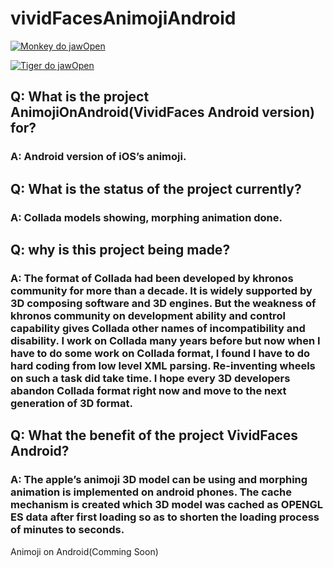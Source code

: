 # vividFacesAnimojiAndroid

[![Monkey do jawOpen](https://img.youtube.com/vi/jHnush1ccrw/0.jpg)](https://www.youtube.com/watch?v=jHnush1ccrw)


[![Tiger do jawOpen](https://img.youtube.com/vi/_5OxQwNUuQ4/0.jpg)](https://www.youtube.com/watch?v=_5OxQwNUuQ4)


## Q: What is the project AnimojiOnAndroid(VividFaces Android version) for?
### A: Android version of iOS’s animoji.


## Q: What is the status of the project currently?
### A: Collada models showing, morphing animation done.


## Q: why is this project being made?
### A: The format of Collada had been developed by khronos community for more than a decade. It is widely supported by 3D composing software and 3D engines. But the weakness of khronos community on development ability and control capability gives Collada other names of incompatibility and disability. I work on Collada many years before but now when I have to do some work on Collada format, I found I have to do hard coding from low level XML parsing. Re-inventing wheels on such a task did take time. I hope every 3D developers abandon Collada format right now and move to the next generation of 3D format. 


## Q: What the benefit of the project VividFaces Android?
### A: The apple’s animoji 3D model can be using and morphing animation is implemented on android phones. The cache mechanism is created which 3D model was cached as OPENGL ES data after first loading so as to shorten the loading process of minutes to seconds.


Animoji on Android(Comming Soon)

